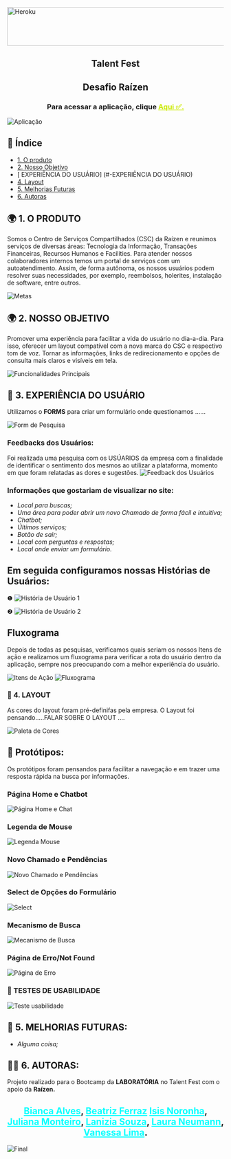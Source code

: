   <img align="center" alt="Heroku" height="90" width="900" src="https://ik.imagekit.io/llneva6qvex/Talent/CSC_logo_horizontal_azul_lBu_7s3a3i.png?updatedAt=1636503122008">


<h2 align="center">Talent Fest</h2>
<h2 align="center">Desafio Raízen</h2>
<h3 align="center">Para acessar a aplicação, clique <a href="" target="_blank" style="color:#CBEA00" title="Clique aqui!">Aqui ✅.</a></h3>

![Aplicação]() <!-- colocar gif da aplicação aqui--> 

## 📑 Índice
- [1. O produto](#1-produto)
- [2. Nosso Objetivo](#2-objetivo)
- [ EXPERIÊNCIA DO USUÁRIO] (#-EXPERIÊNCIA DO USUÁRIO)
- [4. Layout](#4-layout)
- [5. Melhorias Futuras](#8-melhorias)
- [6. Autoras](#9-autoras)

## 🌍 1. O PRODUTO
Somos  o  Centro de Serviços Compartilhados (CSC) da Raízen e  reunimos serviços de diversas áreas: Tecnologia da Informação, Transações Financeiras, Recursos Humanos e Facilities. Para atender nossos colaboradores internos temos um portal de serviços com um autoatendimento. Assim, de forma autônoma, os nossos usuários podem resolver suas necessidades, por exemplo, reembolsos, holerites, instalação de software, entre outros.

![Metas](https://ik.imagekit.io/llneva6qvex/Talent/1_o1hWudwX6AC.PNG?updatedAt=1636502932447)

## 🌍 2. NOSSO OBJETIVO
Promover uma experiência para facilitar a vida do usuário no dia-a-dia. Para isso, oferecer um layout compatível com a nova marca do CSC e respectivo tom de voz. Tornar as informações, links de redirecionamento e opções de consulta mais claros e visíveis em tela.

![Funcionalidades Principais](https://ik.imagekit.io/llneva6qvex/Talent/2_1JF2UqJcn.PNG?updatedAt=1636502932570)

## 💺 3. EXPERIÊNCIA DO USUÁRIO
Utilizamos o **FORMS** para criar um formulário onde questionamos ......

![Form de Pesquisa]() <!-- colocar gif do form aqui--> 

### Feedbacks dos Usuários:
Foi realizada uma pesquisa com os USÚARIOS da empresa com a finalidade de identificar o sentimento dos mesmos ao utilizar a plataforma, momento em que foram relatadas as dores e sugestões.
![Feedback dos Usuários](https://ik.imagekit.io/llneva6qvex/Talent/6_8KcfF8TeH.PNG?updatedAt=1636504091585)

### Informações que gostariam de visualizar no site:
- _Local para buscas;_
- _Uma área para poder abrir um novo Chamado de forma fácil e intuitiva;_
- _Chatbot;_
- _Últimos serviços;_
- _Botão de sair;_
- _Local com perguntas e respostas;_
- _Local onde enviar um formulário._

## Em seguida configuramos nossas Histórias de Usuários:
❶
![História de Usuário 1](https://ik.imagekit.io/llneva6qvex/Talent/historia_de_usuario_1_McmNSPns5.PNG?updatedAt=1636503333600)
  
❷
![História de Usuário 2](https://ik.imagekit.io/llneva6qvex/Talent/historia_de_usuario_2_5RumYoTw9.PNG?updatedAt=1636503333575)


## Fluxograma
Depois de todas as pesquisas, verificamos quais seriam os nossos Itens de ação e realizamos um fluxograma para verificar a rota do usuário dentro da aplicação, sempre nos preocupando com a melhor experiência do usuário.

![Itens de Ação](https://ik.imagekit.io/llneva6qvex/Talent/5_eMAGVALIR.PNG?updatedAt=1636503073116)
![Fluxograma](https://ik.imagekit.io/llneva6qvex/Talent/fluxograma_mb3TF01RN.PNG?updatedAt=1636418263772)


### 🎨 4. LAYOUT
As cores do layout foram pré-definifas pela empresa.
O Layout foi pensando.....FALAR SOBRE O LAYOUT ....

![Paleta de Cores](https://ik.imagekit.io/llneva6qvex/Talent/manual_da_marca_88GaTKLMA.PNG?updatedAt=1636408797836)


## 🎯 Protótipos:
Os protótipos foram pensandos para facilitar a navegação e em trazer uma resposta rápida na busca por informações.

### Página Home e Chatbot
![Página Home e Chat](https://ik.imagekit.io/llneva6qvex/Talent/3_mP3u8Ql6t.PNG?updatedAt=1636504950224)

### Legenda de Mouse
![Legenda Mouse](https://ik.imagekit.io/llneva6qvex/Talent/2_uekHgz5O26C.PNG?updatedAt=1636504637838)

### Novo Chamado e Pendências
![Novo Chamado e Pendências](https://ik.imagekit.io/llneva6qvex/Talent/2_SNKkL96Eg.PNG?updatedAt=1636504845672)

### Select de Opções do Formulário
![Select](https://ik.imagekit.io/llneva6qvex/Talent/8_GEuKWEFlH0.PNG?updatedAt=16365046378802)

### Mecanismo de Busca
![Mecanismo de Busca](https://ik.imagekit.io/llneva6qvex/Talent/1_F9JzUDoXMKC.PNG?updatedAt=1636504845721)

### Página de Erro/Not Found
![Página de Erro](https://ik.imagekit.io/llneva6qvex/Talent/9_8lJ_1d-kqvSm.PNG?updatedAt=1636504638024)

### 🚦 TESTES DE USABILIDADE

![Teste usabilidade]()

## 🚧 5. MELHORIAS FUTURAS:
- _Alguma coisa;_


## 👩‍💻 6. AUTORAS:
Projeto realizado para o Bootcamp da **LABORATÓRIA** no Talent Fest com o apoio da **Raízen.**
<h2 align="center">
    <a style="color:aqua" href="https://github.com/biancacristinaalves" target="_blank">Bianca Alves</a>,
    <a style="color:aqua" href="https://github.com/bea-ferraz">Beatriz Ferraz</a>
    <a style="color:aqua" href="https://github.com/isisnoron">Isis Noronha</a>,
    <a style="color:aqua" href="https://github.com/JulianaMonteiro4">Juliana Monteiro</a>,
    <a style="color:aqua" href="https://github.com/lanizia">Lanizia Souza</a>,
    <a style="color:aqua" href="https://github.com/lathne">Laura Neumann</a>,
    <a style="color:aqua" href="https://github.com/vanessa-cl">Vanessa Lima</a>.
</h2>

![Final]()
